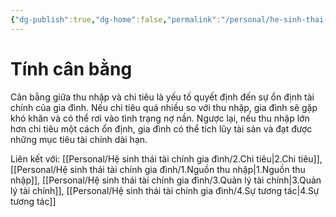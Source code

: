 ```yaml
---
{"dg-publish":true,"dg-home":false,"permalink":"/personal/he-sinh-thai-tai-chinh-gia-dinh/6-tinh-can-bang/","dgPassFrontmatter":true,"noteIcon":"","updated":"2025-01-14T22:17:00.562+07:00"}
---
```


# Tính cân bằng

Cân bằng giữa thu nhập và chi tiêu là yếu tố quyết định đến sự ổn định tài chính của gia đình. Nếu chi tiêu quá nhiều so với thu nhập, gia đình sẽ gặp khó khăn và có thể rơi vào tình trạng nợ nần. Ngược lại, nếu thu nhập lớn hơn chi tiêu một cách ổn định, gia đình có thể tích lũy tài sản và đạt được những mục tiêu tài chính dài hạn.

Liên kết với: [[Personal/Hệ sinh thái tài chính gia đình/2.Chi tiêu\|2.Chi tiêu]], [[Personal/Hệ sinh thái tài chính gia đình/1.Nguồn thu nhập\|1.Nguồn thu nhập]], [[Personal/Hệ sinh thái tài chính gia đình/3.Quản lý tài chính\|3.Quản lý tài chính]], [[Personal/Hệ sinh thái tài chính gia đình/4.Sự tương tác\|4.Sự tương tác]]